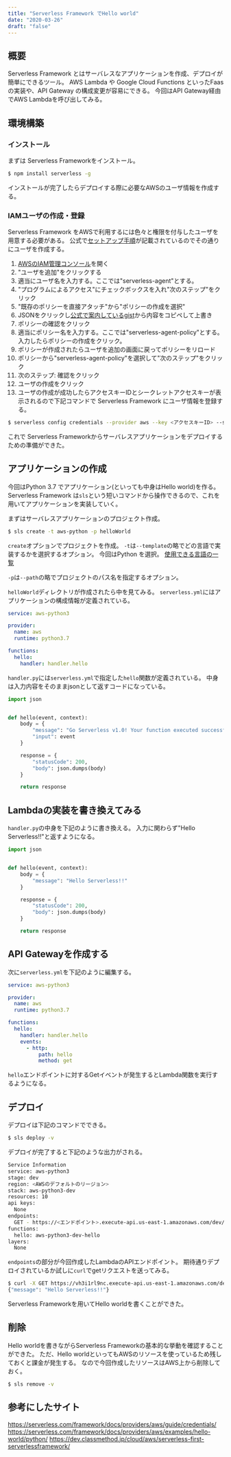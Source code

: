 ```yaml
---
title: "Serverless Framework でHello world"
date: "2020-03-26"
draft: "false"
---
```


## 概要
Serverless Framework とはサーバレスなアプリケーションを作成、デプロイが簡単にできるツール。
AWS Lambda や Google Cloud Functions といったFaasの実装や、API Gateway の構成変更が容易にできる。
今回はAPI Gateway経由でAWS Lambdaを呼び出してみる。

## 環境構築
### インストール
まずは Serverless Frameworkをインストール。

```sh
$ npm install serverless -g
```

インストールが完了したらデプロイする際に必要なAWSのユーザ情報を作成する。

### IAMユーザの作成・登録
Serverless Framework をAWSで利用するには色々と権限を付与したユーザを用意する必要がある。
公式で[セットアップ手順](https://serverless.com/framework/docs/providers/aws/guide/credentials/)が記載されているのでその通りにユーザを作成する。

1. [AWSのIAM管理コンソール](https://console.aws.amazon.com/iam/home#/users)を開く
2. "ユーザを追加"をクリックする
3. 適当にユーザ名を入力する。ここでは"serverless-agent"とする。
3. "プログラムによるアクセス"にチェックボックスを入れ"次のステップ"をクリック
4. "既存のポリシーを直接アタッチ"から"ポリシーの作成を選択"
5. JSONをクリックし[公式で案内しているgist](https://gist.github.com/ServerlessBot/7618156b8671840a539f405dea2704c8)から内容をコピペして上書き
6. ポリシーの確認をクリック
7. 適当にポリシー名を入力する。ここでは"serverless-agent-policy"とする。入力したらポリシーの作成をクリック。
8. ポリシーが作成されたらユーザを追加の画面に戻ってポリシーをリロード
9. ポリシーから"serverless-agent-policy"を選択して"次のステップ"をクリック
10. 次のステップ: 確認をクリック
11. ユーザの作成をクリック
12. ユーザの作成が成功したらアクセスキーIDとシークレットアクセスキーが表示されるので下記コマンドで Serverless Framework にユーザ情報を登録する。

```sh
$ serverless config credentials --provider aws --key <アクセスキーID> --secret <シークレットアクセスキー>
```

これで Serverless Frameworkからサーバレスアプリケーションをデプロイするための準備ができた。

## アプリケーションの作成
今回はPython 3.7 でアプリケーション(といっても中身はHello world)を作る。
Serverless Framework は`sls`という短いコマンドから操作できるので、これを用いてアプリケーションを実装していく。

まずはサーバレスアプリケーションのプロジェクト作成。

```sh
$ sls create -t aws-python -p helloWorld
```

`create`オプションでプロジェクトを作成。
`-t`は`--template`の略でどの言語で実装するかを選択するオプション。
今回はPython を選択。
[使用できる言語の一覧](https://serverless.com/framework/docs/providers/aws/examples/hello-world/)

`-p`は`--path`の略でプロジェクトのパス名を指定するオプション。

`helloWorld`ディレクトリが作成されたら中を見てみる。
`serverless.yml`にはアプリケーションの構成情報が定義されている。

```yml
service: aws-python3

provider:
  name: aws
  runtime: python3.7

functions:
  hello:
    handler: handler.hello
```

`handler.py`には`serverless.yml`で指定した`hello`関数が定義されている。
中身は入力内容をそのままjsonとして返すコードになっている。

```py
import json


def hello(event, context):
    body = {
        "message": "Go Serverless v1.0! Your function executed successfully!",
        "input": event
    }

    response = {
        "statusCode": 200,
        "body": json.dumps(body)
    }

    return response
```

## Lambdaの実装を書き換えてみる
`handler.py`の中身を下記のように書き換える。
入力に関わらず"Hello Serverless!!"と返すようになる。

```py
import json


def hello(event, context):
    body = {
        "message": "Hello Serverless!!"
    }

    response = {
        "statusCode": 200,
        "body": json.dumps(body)
    }

    return response
```

## API Gatewayを作成する

次に`serverless.yml`を下記のように編集する。

```yml
service: aws-python3

provider:
  name: aws
  runtime: python3.7

functions:
  hello:
    handler: handler.hello
    events:
      - http:
          path: hello
          method: get
```

`hello`エンドポイントに対するGetイベントが発生するとLambda関数を実行するようになる。

## デプロイ
デプロイは下記のコマンドでできる。

```sh
$ sls deploy -v
```

デプロイが完了すると下記のような出力がされる。

```sh
Service Information
service: aws-python3
stage: dev
region: <AWSのデフォルトのリージョン>
stack: aws-python3-dev
resources: 10
api keys:
  None
endpoints:
  GET - https://<エンドポイント>.execute-api.us-east-1.amazonaws.com/dev/hello
functions:
  hello: aws-python3-dev-hello
layers:
  None
```

`endpoints`の部分が今回作成したLambdaのAPIエンドポイント。
期待通りデプロイされているか試しに`curl`でgetリクエストを送ってみる。

```sh
$ curl -X GET https://vh3i1rl9nc.execute-api.us-east-1.amazonaws.com/dev/hello
{"message": "Hello Serverless!!"}
```

Serverless Frameworkを用いてHello worldを書くことができた。

## 削除
Hello worldを書きながらServerless Frameworkの基本的な挙動を確認することができた。
ただ、Hello worldといってもAWSのリソースを使っているため残しておくと課金が発生する。
なので今回作成したリソースはAWS上から削除しておく。

```sh
$ sls remove -v
```

## 参考にしたサイト
https://serverless.com/framework/docs/providers/aws/guide/credentials/
https://serverless.com/framework/docs/providers/aws/examples/hello-world/python/
https://dev.classmethod.jp/cloud/aws/serverless-first-serverlessframework/

